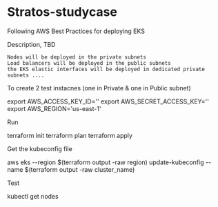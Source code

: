 # Stratos-studycase

Following AWS Best Practices for deploying EKS

Description, TBD

    Nodes will be deployed in the private subnets
    Load balancers will be deployed in the public subnets
    the EKS elastic interfaces will be deployed in dedicated private subnets ....


To create 2 test instacnes (one in Private & one in Public subnet)

export AWS_ACCESS_KEY_ID=''
export AWS_SECRET_ACCESS_KEY=''
export AWS_REGION='us-east-1'

Run

terraform init
terraform plan
terraform apply

Get the kubeconfig file

 aws eks --region $(terraform output -raw region) update-kubeconfig --name $(terraform output -raw cluster_name)

Test

kubectl get nodes
